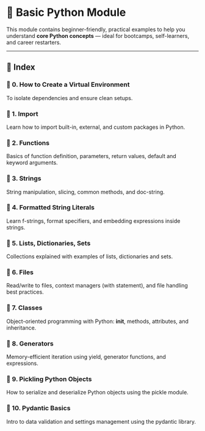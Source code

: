 # 🐍 Basic Python Module

This module contains beginner-friendly, practical examples to help you understand **core Python concepts** — ideal for bootcamps, self-learners, and career restarters.

---

## 📘 Index 

### 🔧 0. How to Create a Virtual Environment
To isolate dependencies and ensure clean setups.

### 📁 1. Import
Learn how to import built-in, external, and custom packages in Python.

### 📁 2. Functions
Basics of function definition, parameters, return values, default and keyword arguments.

### 📁 3. Strings
String manipulation, slicing, common methods, and doc-string.

### 📁 4. Formatted String Literals
Learn f-strings, format specifiers, and embedding expressions inside strings.

### 📁 5. Lists, Dictionaries, Sets
Collections explained with examples of lists, dictionaries and sets.

### 📁 6. Files
Read/write to files, context managers (with statement), and file handling best practices.

### 📁 7. Classes
Object-oriented programming with Python: __init__, methods, attributes, and inheritance.

### 📁 8. Generators
Memory-efficient iteration using yield, generator functions, and expressions.

### 📁 9. Pickling Python Objects
How to serialize and deserialize Python objects using the pickle module.

### 📁 10. Pydantic Basics
Intro to data validation and settings management using the pydantic library.


